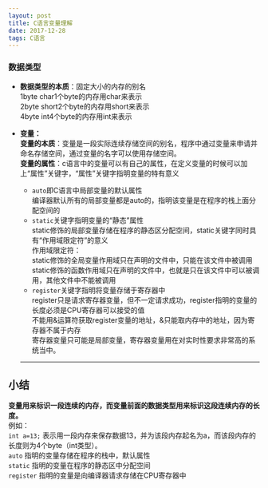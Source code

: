```yaml
---
layout: post
title: C语言变量理解
date: 2017-12-28
tags: C语言
---
```


### 数据类型   
* **数据类型的本质**：固定大小的内存的别名     
1byte char1个byte的内存用char来表示   
2byte short2个byte的内存用short来表示   
4byte int4个byte的内存用int来表示   
* **变量：**   
**变量的本质**：变量是一段实际连续存储空间的别名，程序中通过变量来申请并命名存储空间，通过变量的名字可以使用存储空间。   
**变量的属性**：c语言中的变量可以有自己的属性，在定义变量的时候可以加上“属性”关键字，“属性”关键字指明变量的特有意义   
    * `auto`即C语言中局部变量的默认属性   
        编译器默认所有的局部变量都是auto的，指明该变量是在程序的栈上面分配空间的    
    * `static`关键字指明变量的“静态”属性   
        static修饰的局部变量存储在程序的静态区分配空间，static关键字同时具有“作用域限定符”的意义   
            作用域限定符：   
        static修饰的全局变量作用域只在声明的文件中，只能在该文件中被调用   
        static修饰的函数作用域只在声明的文件中，也就是只在该文件中可以被调用，其他文件中不能被调用   
    * `register`关键字指明将变量存储于寄存器中   
        register只是请求寄存器变量，但不一定请求成功，register指明的变量的长度必须是CPU寄存器可以接受的值   
        不能用&运算符获取register变量的地址，&只能取内存中的地址，因为寄存器不属于内存   
        寄存器变量只可能是局部变量，寄存器变量用在对实时性要求非常高的系统当中。   
   
   
    ********************************************************************************************************
   
## 小结   
**变量用来标识一段连续的内存，而变量前面的数据类型用来标识这段连续内存的长度。**   
例如：   
    `int a=13;`   表示用一段内存来保存数据13，并为该段内存起名为a，而该段内存的长度则为4个byte（int类型）。   
    `auto` 指明的变量存储在程序的栈中，默认属性   
    `static` 指明的变量在程序的静态区中分配空间   
    `register` 指明的变量是向编译器请求存储在CPU寄存器中   


